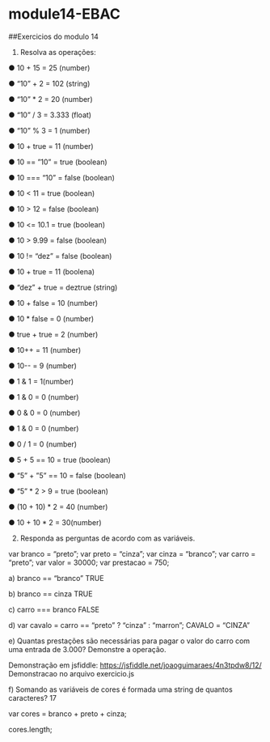 # module14-EBAC
##Exercicios do modulo 14
1. Resolva as operações:

●      10 + 15 = 25 (number)

●      “10” + 2 = 102 (string)

●      “10” * 2 = 20 (number)

●      “10” / 3 = 3.333 (float)

●      “10” % 3 = 1 (number)

●      10 + true = 11 (number)

●      10 == ”10” = true (boolean)

●      10 === “10” = false (boolean)

●      10 < 11 = true (boolean)

●      10 > 12 = false (boolean)

●      10 <= 10.1 = true (boolean)

●      10 > 9.99 = false (boolean)

●      10 != “dez” = false (boolean)

●      10 + true = 11 (boolena)

●      “dez” + true = deztrue (string)

●      10 + false = 10 (number)

●      10 * false = 0 (number)

●      true + true = 2 (number)

●      10++ = 11 (number)

●      10-- = 9 (number)

●      1 & 1 = 1(number)

●      1 & 0 = 0 (number)

●      0 & 0 = 0 (number)

●      1 & 0 = 0 (number)

●      0 / 1 = 0 (number)

●      5 + 5 == 10 = true (boolean)

●      “5” + ”5” == 10 = false (boolean)

●      “5” * 2 > 9 = true (boolean)

●      (10 + 10) * 2 = 40 (number)

●      10 + 10 * 2 = 30(number)

2. Responda as perguntas de acordo com as variáveis.

var branco = “preto”; var preto = “cinza”; var cinza = “branco”; var carro = “preto”; var valor = 30000; var prestacao = 750;

a)   branco == “branco” TRUE

b)   branco == cinza TRUE

c)    carro === branco FALSE

d)   var cavalo = carro == “preto” ? “cinza” : “marron”; CAVALO = “CINZA”

e)   Quantas prestações são necessárias para pagar o valor do carro com uma entrada de 3.000? Demonstre a operação.

Demonstração em jsfiddle: https://jsfiddle.net/joaoguimaraes/4n3tpdw8/12/
Demonstracao no arquivo exercicio.js

f)     Somando as variáveis de cores é formada uma string de quantos caracteres? 17

var cores = branco + preto + cinza;

cores.length;
